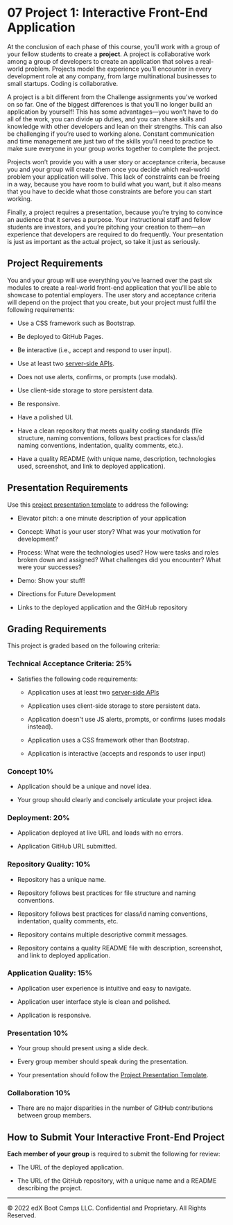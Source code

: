# 07 Project 1: Interactive Front-End Application

At the conclusion of each phase of this course, you’ll work with a group of your fellow students to create a **project**. A project is collaborative work among a group of developers to create an application that solves a real-world problem. Projects model the experience you’ll encounter in every development role at any company, from large multinational businesses to small startups. Coding is collaborative.

A project is a bit different from the Challenge assignments you’ve worked on so far. One of the biggest differences is that you’ll no longer build an application by yourself! This has some advantages&mdash;you won’t have to do all of the work, you can divide up duties, and you can share skills and knowledge with other developers and lean on their strengths. This can also be challenging if you’re used to working alone. Constant communication and time management are just two of the skills you’ll need to practice to make sure everyone in your group works together to complete the project.

Projects won’t provide you with a user story or acceptance criteria, because you and your group will create them once you decide which real-world problem your application will solve. This lack of constraints can be freeing in a way, because you have room to build what you want, but it also means that you have to decide what those constraints are before you can start working.

Finally, a project requires a presentation, because you’re trying to convince an audience that it serves a purpose. Your instructional staff and fellow students are investors, and you’re pitching your creation to them&mdash;an experience that developers are required to do frequently. Your presentation is just as important as the actual project, so take it just as seriously.

## Project Requirements

You and your group will use everything you’ve learned over the past six modules to create a real-world front-end application that you’ll be able to showcase to potential employers. The user story and acceptance criteria will depend on the project that you create, but your project must fulfil the following requirements:

- Use a CSS framework such as Bootstrap.

- Be deployed to GitHub Pages.

- Be interactive (i.e., accept and respond to user input).

- Use at least two [server-side APIs](https://coding-boot-camp.github.io/full-stack/apis/api-resources).

- Does not use alerts, confirms, or prompts (use modals).

- Use client-side storage to store persistent data.

- Be responsive.

- Have a polished UI.

- Have a clean repository that meets quality coding standards (file structure, naming conventions, follows best practices for class/id naming conventions, indentation, quality comments, etc.).

- Have a quality README (with unique name, description, technologies used, screenshot, and link to deployed application).

## Presentation Requirements

Use this [project presentation template](https://docs.google.com/presentation/d/10QaO9KH8HtUXj__81ve0SZcpO5DbMbqqQr4iPpbwKks/edit?usp=sharing) to address the following:

- Elevator pitch: a one minute description of your application

- Concept: What is your user story? What was your motivation for development?

- Process: What were the technologies used? How were tasks and roles broken down and assigned? What challenges did you encounter? What were your successes?

- Demo: Show your stuff!

- Directions for Future Development

- Links to the deployed application and the GitHub repository

## Grading Requirements

This project is graded based on the following criteria:

### Technical Acceptance Criteria: 25%

- Satisfies the following code requirements:

  - Application uses at least two [server-side APIs](https://coding-boot-camp.github.io/full-stack/apis/api-resources)

  - Application uses client-side storage to store persistent data.

  - Application doesn't use JS alerts, prompts, or confirms (uses modals instead).

  - Application uses a CSS framework other than Bootstrap.

  - Application is interactive (accepts and responds to user input)

### Concept 10%

- Application should be a unique and novel idea.

- Your group should clearly and concisely articulate your project idea.

### Deployment: 20%

- Application deployed at live URL and loads with no errors.

- Application GitHub URL submitted.

### Repository Quality: 10%

- Repository has a unique name.

- Repository follows best practices for file structure and naming conventions.

- Repository follows best practices for class/id naming conventions, indentation, quality comments, etc.

- Repository contains multiple descriptive commit messages.

- Repository contains a quality README file with description, screenshot, and link to deployed application.

### Application Quality: 15%

- Application user experience is intuitive and easy to navigate.

- Application user interface style is clean and polished.

- Application is responsive.

### Presentation 10%

- Your group should present using a slide deck.

- Every group member should speak during the presentation.

- Your presentation should follow the [Project Presentation Template](https://docs.google.com/presentation/d/10QaO9KH8HtUXj__81ve0SZcpO5DbMbqqQr4iPpbwKks/edit?usp=sharing).

### Collaboration 10%

- There are no major disparities in the number of GitHub contributions between group members.

## How to Submit Your Interactive Front-End Project

**Each member of your group** is required to submit the following for review:

- The URL of the deployed application.

- The URL of the GitHub repository, with a unique name and a README describing the project.

---

© 2022 edX Boot Camps LLC. Confidential and Proprietary. All Rights Reserved.

